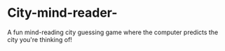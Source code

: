 # City-mind-reader-
A fun mind-reading city guessing game where the computer predicts the city you're thinking of!
